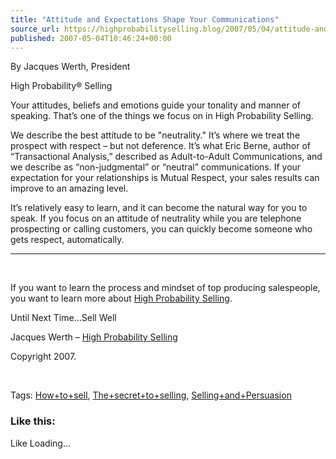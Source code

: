 ```yaml
---
title: "Attitude and Expectations Shape Your Communications"
source_url: https://highprobabilityselling.blog/2007/05/04/attitude-and-expectations-shape-your-communications
published: 2007-05-04T10:46:24+00:00
---
```

By Jacques Werth, President


High Probability® Selling


Your attitudes, beliefs and emotions guide your tonality and manner of speaking. That’s one of the things we focus on in High Probability Selling.   




We describe the best attitude to be "neutrality." It’s where we treat the prospect with respect – but not deference. It’s what Eric Berne, author of “Transactional Analysis,” described as Adult\-to\-Adult Communications, and we describe as “non\-judgmental” or “neutral” communications. If your expectation for your relationships is Mutual Respect, your sales results can improve to an amazing level.   




It’s relatively easy to learn, and it can become the natural way for you to speak. If you focus on an attitude of neutrality while you are telephone prospecting or calling customers, you can quickly become someone who gets respect, automatically. 





---


 



If you want to learn the process and mindset of top producing salespeople, you want to learn more about [High Probability Selling](http://highprobsell.com/html/prospecting_training.html).


Until Next Time…Sell Well


Jacques Werth – [High Probability Selling](http://highprobsell.com/html/prospecting_training.html) 


Copyright 2007\.


 


Tags: [How\+to\+sell](http://technorati.com/tag/How+to+sell), [The\+secret\+to\+selling](http://technorati.com/tag/The+secret+to+selling), [Selling\+and\+Persuasion](http://technorati.com/tag/Selling+and+Persausion)



### Like this:

Like Loading...
